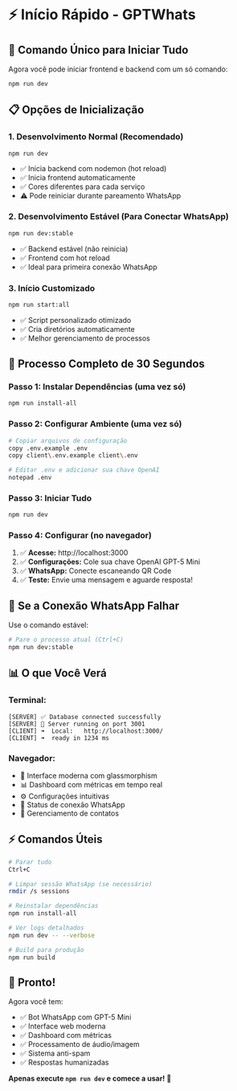 # ⚡ Início Rápido - GPTWhats

## 🚀 **Comando Único para Iniciar Tudo**

Agora você pode iniciar frontend e backend com um só comando:

```bash
npm run dev
```

## 📋 **Opções de Inicialização**

### **1. Desenvolvimento Normal (Recomendado)**
```bash
npm run dev
```
- ✅ Inicia backend com nodemon (hot reload)
- ✅ Inicia frontend automaticamente
- ✅ Cores diferentes para cada serviço
- ⚠️ Pode reiniciar durante pareamento WhatsApp

### **2. Desenvolvimento Estável (Para Conectar WhatsApp)**
```bash
npm run dev:stable
```
- ✅ Backend estável (não reinicia)
- ✅ Frontend com hot reload
- ✅ Ideal para primeira conexão WhatsApp

### **3. Início Customizado**
```bash
npm run start:all
```
- ✅ Script personalizado otimizado
- ✅ Cria diretórios automaticamente
- ✅ Melhor gerenciamento de processos

## 🎯 **Processo Completo de 30 Segundos**

### **Passo 1: Instalar Dependências** (uma vez só)
```bash
npm run install-all
```

### **Passo 2: Configurar Ambiente** (uma vez só)
```bash
# Copiar arquivos de configuração
copy .env.example .env
copy client\.env.example client\.env

# Editar .env e adicionar sua chave OpenAI
notepad .env
```

### **Passo 3: Iniciar Tudo**
```bash
npm run dev
```

### **Passo 4: Configurar (no navegador)**
1. ✅ **Acesse:** http://localhost:3000
2. ✅ **Configurações:** Cole sua chave OpenAI GPT-5 Mini
3. ✅ **WhatsApp:** Conecte escaneando QR Code
4. ✅ **Teste:** Envie uma mensagem e aguarde resposta!

## 🔧 **Se a Conexão WhatsApp Falhar**

Use o comando estável:
```bash
# Pare o processo atual (Ctrl+C)
npm run dev:stable
```

## 📊 **O que Você Verá**

### **Terminal:**
```
[SERVER] ✅ Database connected successfully
[SERVER] 🚀 Server running on port 3001
[CLIENT] ➜  Local:   http://localhost:3000/
[CLIENT] ➜  ready in 1234 ms
```

### **Navegador:**
- 🎨 Interface moderna com glassmorphism
- 📊 Dashboard com métricas em tempo real
- ⚙️ Configurações intuitivas
- 📱 Status de conexão WhatsApp
- 👥 Gerenciamento de contatos

## ⚡ **Comandos Úteis**

```bash
# Parar tudo
Ctrl+C

# Limpar sessão WhatsApp (se necessário)
rmdir /s sessions

# Reinstalar dependências
npm run install-all

# Ver logs detalhados
npm run dev -- --verbose

# Build para produção
npm run build
```

## 🎉 **Pronto!**

Agora você tem:
- ✅ Bot WhatsApp com GPT-5 Mini
- ✅ Interface web moderna
- ✅ Dashboard com métricas
- ✅ Processamento de áudio/imagem
- ✅ Sistema anti-spam
- ✅ Respostas humanizadas

**Apenas execute `npm run dev` e comece a usar! 🚀**